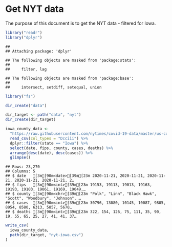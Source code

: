 Get NYT data
================

The purpose of this document is to get the NYT data - filtered for Iowa.

``` r
library("readr")
library("dplyr")
```

    ## 
    ## Attaching package: 'dplyr'

    ## The following objects are masked from 'package:stats':
    ## 
    ##     filter, lag

    ## The following objects are masked from 'package:base':
    ## 
    ##     intersect, setdiff, setequal, union

``` r
library("fs")
```

``` r
dir_create("data")

dir_target <- path("data", "nyt")
dir_create(dir_target)
```

``` r
iowa_county_data <- 
  "https://raw.githubusercontent.com/nytimes/covid-19-data/master/us-counties.csv" %>%
  read_csv(col_types = "Dcciii") %>%
  dplyr::filter(state == "Iowa") %>%
  select(date, fips, county, cases, deaths) %>%
  arrange(desc(date), desc(cases)) %>%
  glimpse()
```

    ## Rows: 23,270
    ## Columns: 5
    ## $ date   [3m[90m<date>[39m[23m 2020-11-21, 2020-11-21, 2020-11-21, 2020-11-21, 2020-11-21, 2…
    ## $ fips   [3m[90m<int>[39m[23m 19153, 19113, 19013, 19163, 19193, 19103, 19061, 19169, 19049,…
    ## $ county [3m[90m<chr>[39m[23m "Polk", "Linn", "Black Hawk", "Scott", "Woodbury", "Johnson", …
    ## $ cases  [3m[90m<int>[39m[23m 30796, 13080, 10145, 10087, 9805, 8954, 8580, 6313, 5857, 5670…
    ## $ deaths [3m[90m<int>[39m[23m 322, 154, 126, 75, 111, 35, 90, 19, 55, 65, 25, 27, 41, 41, 37…

``` r
write_csv(
  iowa_county_data,
  path(dir_target, "nyt-iowa.csv")
)
```
